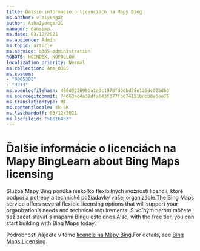 ```yaml
---
title: Ďalšie informácie o licenciách na Mapy Bing
ms.author: v-aiyengar
author: AshaIyengar21
manager: dansimp
ms.date: 03/12/2021
ms.audience: Admin
ms.topic: article
ms.service: o365-administration
ROBOTS: NOINDEX, NOFOLLOW
localization_priority: Normal
ms.collection: Adm_O365
ms.custom:
- "9005302"
- "9213"
ms.openlocfilehash: 466d922699ba1a0c1978fd0dbd38e126dc025db3
ms.sourcegitcommit: 74663ad4a32dfa643f377fbd74151bdcb0e6ee75
ms.translationtype: MT
ms.contentlocale: sk-SK
ms.lasthandoff: 03/12/2021
ms.locfileid: "50816433"
---
```

# <a name="learn-about-bing-maps-licensing"></a><span data-ttu-id="beb86-102">Ďalšie informácie o licenciách na Mapy Bing</span><span class="sxs-lookup"><span data-stu-id="beb86-102">Learn about Bing Maps licensing</span></span>

<span data-ttu-id="beb86-103">Služba Mapy Bing ponúka niekoľko flexibilných možností licencií, ktoré podporia potreby a technické požiadavky vašej organizácie.</span><span class="sxs-lookup"><span data-stu-id="beb86-103">The Bing Maps service offers several flexible licensing options that will support your organization’s needs and technical requirements.</span></span> <span data-ttu-id="beb86-104">S voľným tierom môžete tiež začať stavať s mapami Bingu ešte dnes.</span><span class="sxs-lookup"><span data-stu-id="beb86-104">Also, with the free tier, you can start building with Bing Maps today.</span></span>

<span data-ttu-id="beb86-105">Podrobnosti nájdete v téme [licencie na Mapy Bing](https://go.microsoft.com/fwlink/?linkid=2150203).</span><span class="sxs-lookup"><span data-stu-id="beb86-105">For details, see [Bing Maps Licensing](https://go.microsoft.com/fwlink/?linkid=2150203).</span></span>
